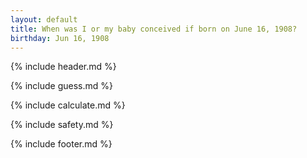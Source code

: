 ```yaml
---
layout: default
title: When was I or my baby conceived if born on June 16, 1908?
birthday: Jun 16, 1908
---
```


{% include header.md %}

{% include guess.md %}

{% include calculate.md %}

{% include safety.md %}

{% include footer.md %}




